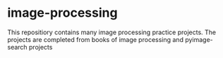 # image-processing
This repositiory contains many image processing practice projects.
The projects are completed from books of image processing and pyimage-search projects 
